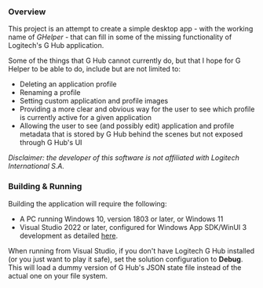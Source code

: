 ### Overview

This project is an attempt to create a simple desktop app - with the working name of _GHelper_ -
that can fill in some of the missing functionality of Logitech's G Hub application.

Some of the things that G Hub cannot currently do, but that I hope for G Helper to be able to do, include but
are not limited to:
* Deleting an application profile
* Renaming a profile
* Setting custom application and profile images
* Providing a more clear and obvious way for the user to see which profile is currently active for a given application
* Allowing the user to see (and possibly edit) application and profile metadata that is stored by G Hub behind the scenes but not exposed through G Hub's UI

_Disclaimer: the developer of this software is not affiliated with Logitech International S.A._

### Building & Running

Building the application will require the following:
* A PC running Windows 10, version 1803 or later, or Windows 11
* Visual Studio 2022 or later, configured for Windows App SDK/WinUI 3 development as detailed [here](https://docs.microsoft.com/en-us/windows/apps/windows-app-sdk/set-up-your-development-environment?tabs=vs-2022).

When running from Visual Studio, if you don't have Logitech G Hub installed (or you just want to play it safe), set the solution configuration to **Debug**.
This will load a dummy version of G Hub's JSON state file instead of the actual one on your file system.